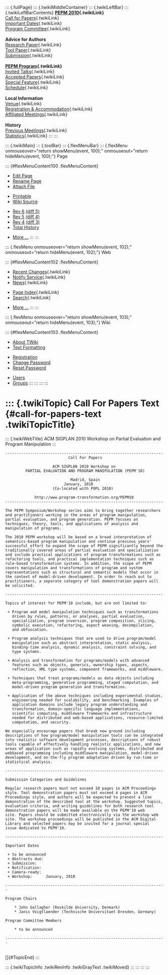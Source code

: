 ::: {.fullPage}
::: {.twikiMiddleContainer}
::: {.twikiLeftBar}
::: {.twikiLeftBarContents}
**[PEPM 2010](WebHome){.twikiLink}**\
[Call for Papers](CallForPapers){.twikiLink}\
[Important Dates](ImportantDates){.twikiLink}\
[Program Committee](ProgramCommittee){.twikiLink}\
\
**Advice for Authors**\
[Research Paper](ResearchPaperAdvice){.twikiLink}\
[Tool Paper](ToolPaperAdvice){.twikiLink}\
[Submission](PaperSubmission){.twikiLink}\
\
**[PEPM Program](Program){.twikiLink}**\
[Invited Talks](InvitedTalks){.twikiLink}\
[Accepted Papers](AcceptedPapers){.twikiLink}\
[Special Feature](SpecialFeature){.twikiLink}\
[Schedule](Program){.twikiLink}\
\
**Local Information**\
[Venue](WorkshopVenue){.twikiLink}\
[Registration & Accommodation](RegistrationAndAccomodation){.twikiLink}\
[Affiliated Meetings](AffiliatedMeetings){.twikiLink}\
\
**History**\
[Previous Meetings](PreviousMeetings){.twikiLink}\
[Statistics](HistoricalStatistics){.twikiLink}
:::
:::

::: {.twikiMain}
::: {.toolBar}
::: {.flexMenuBar}
::: {.flexMenu onmouseover="return showMenu(event, 100);" onmouseout="return hideMenu(event, 100);"}
Page

::: {#flexMenuContent100 .flexMenuContent}
-   [Edit
    Page](http://www.program-transformation.org/edit/PEPM10/CallForPapersText?t=1536828937)
-   [Rename
    Page](http://www.program-transformation.org/rename/PEPM10/CallForPapersText)
-   [Attach
    File](http://www.program-transformation.org/attach/PEPM10/CallForPapersText)

<!-- -->

-   [Printable](http://www.program-transformation.org/view/PEPM10/CallForPapersText?skin=print.pattern)
-   [Wiki
    Source](http://www.program-transformation.org/view/PEPM10/CallForPapersText?skin=text&raw=on&contenttype=text/plain)

<!-- -->

-   [Rev
    6](http://www.program-transformation.org/view/PEPM10/CallForPapersText?rev=1.6)
    [(diff 5)](http://www.program-transformation.org/rdiff/PEPM10/CallForPapersText?rev1=1.6&rev2=1.5)
-   [Rev
    5](http://www.program-transformation.org/view/PEPM10/CallForPapersText?rev=1.5)
    [(diff 4)](http://www.program-transformation.org/rdiff/PEPM10/CallForPapersText?rev1=1.5&rev2=1.4)
-   [Rev
    4](http://www.program-transformation.org/view/PEPM10/CallForPapersText?rev=1.4)
    [(diff 3)](http://www.program-transformation.org/rdiff/PEPM10/CallForPapersText?rev1=1.4&rev2=1.3)
-   [Total
    History](http://www.program-transformation.org/rdiff/PEPM10/CallForPapersText)

<!-- -->

-   [More
    \...](http://www.program-transformation.org/oops/PEPM10/CallForPapersText?template=oopsmore&param1=1.6&param2=1.6)
:::
:::

::: {.flexMenu onmouseover="return showMenu(event, 102);" onmouseout="return hideMenu(event, 102);"}
Web

::: {#flexMenuContent102 .flexMenuContent}
-   [Recent Changes](WebChanges){.twikiLink}
-   [Notify Service](WebNotify){.twikiLink}
-   [News](WebNews){.twikiLink}

<!-- -->

-   [Page Index](WebIndex){.twikiLink}
-   [Search](WebSearch){.twikiLink}

<!-- -->

-   [More
    \...](http://www.program-transformation.org/oops/PEPM10/CallForPapersText?template=oopsmore&param1=1.6&param2=1.6)
:::
:::

::: {.flexMenu onmouseover="return showMenu(event, 103);" onmouseout="return hideMenu(event, 103);"}
Wiki

::: {#flexMenuContent103 .flexMenuContent}
-   [About
    TWiki](http://www.program-transformation.org/view/TWiki/WebHome)
-   [Text
    Formatting](http://www.program-transformation.org/view/TWiki/TextFormattingRules)

<!-- -->

-   [Registration](http://www.program-transformation.org/view/TWiki/TWikiRegistration)
-   [Change
    Password](http://www.program-transformation.org/view/TWiki/ChangePassword)
-   [Reset
    Password](http://www.program-transformation.org/view/TWiki/ResetPassword)

<!-- -->

-   [Users](http://www.program-transformation.org/view/Main/TWikiUsers)
-   [Groups](http://www.program-transformation.org/view/Main/TWikiGroups)
:::
:::
:::
:::

::: {.twikiTopic}
Call For Papers Text {#call-for-papers-text .twikiTopicTitle}
====================

::: {.twikiWebTitle}
ACM SIGPLAN 2010 Workshop on Partial Evaluation and Program Manipulation
:::

    ----------------------------------------------------------------------
                                Call For Papers 

                         ACM SIGPLAN 2010 Workshop on 
             PARTIAL EVALUATION AND PROGRAM MANIPULATION (PEPM'10)

                                 Madrid, Spain
                              January, 2010 
                         (Co-located with POPL 2010)

                 http://www.program-transformation.org/PEPM10
    ----------------------------------------------------------------------

    The PEPM Symposium/Workshop series aims to bring together researchers
    and practitioners working in the areas of program manipulation,
    partial evaluation, and program generation. PEPM focuses on
    techniques, theory, tools, and applications of analysis and
    manipulation of programs.

    The 2010 PEPM workshop will be based on a broad interpretation of
    semantics-based program manipulation and continue previous years'
    successful effort to expand the scope of PEPM significantly beyond the
    traditionally covered areas of partial evaluation and specialization
    and include practical applications of program transformations such as
    refactoring tools, and practical implementation techniques such as
    rule-based transformation systems. In addition, the scope of PEPM
    covers manipulation and transformations of program and system
    representations such as structural and semantic models that occur in
    the context of model-driven development. In order to reach out to
    practitioners, a separate category of tool demonstration papers will
    be solicited.

    ----------------------------------------------------------------------

    Topics of interest for PEPM'10 include, but are not limited to:

     + Program and model manipulation techniques such as transformations
       driven by rules, patterns, or analyses, partial evaluation,
       specialization, program inversion, program composition, slicing, 
       symbolic execution, refactoring, aspect weaving, decompilation, 
       and obfuscation. 

     + Program analysis techniques that are used to drive program/model
       manipulation such as abstract interpretation, static analysis,
       binding-time analysis, dynamic analysis, constraint solving, and
       type systems.

     + Analysis and transformation for programs/models with advanced
       features such as objects, generics, ownership types, aspects,
       reflection, XML type systems, component frameworks, and middleware.

     + Techniques that treat programs/models as data objects including
       meta-programming, generative programming, staged computation, and
       model-driven program generation and transformation.

     + Application of the above techniques including experimental studies,
       engineering needed for scalability, and benchmarking. Examples of
       application domains include legacy program understanding and
       transformation, domain-specific language implementations,
       scientific computing, middleware frameworks and infrastructure
       needed for distributed and web-based applications, resource-limited
       computation, and security.

    We especially encourage papers that break new ground including
    descriptions of how program/model manipulation tools can be integrated
    into realistic software development processes, descriptions of robust
    tools capable of effectively handling realistic applications, and new
    areas of application such as rapidly evolving systems, distributed and
    webbased programming including middleware manipulation, model-driven
    development, and on-the-fly program adaptation driven by run-time or
    statistical analysis.

    ----------------------------------------------------------------------

    Submission Categories and Guidelines

    Regular research papers must not exceed 10 pages in ACM Proceedings
    style. Tool demonstration papers must not exceed 4 pages in ACM
    Proceedings style, and authors will be expected to present a live
    demonstration of the described tool at the workshop. Suggested topics,
    evaluation criteria, and writing guidelines for both research tool
    demonstration papers will be made available on the PEPM'10 web
    site. Papers should be submitted electronically via the workshop web
    site. The workshop proceedings will be published in the ACM Digital
    Library and selected papers may be invited for a journal special
    issue dedicated to PEPM'10.

    ----------------------------------------------------------------------

    Important Dates 

     + to be announced
     + Abstracts due:  
     + Submission:    
     + Notification:   
     + Camera-ready:   
     + Workshop:      January, 2010 

    -----------------------------------------------------------------------

    Program Chairs

        * John Gallagher (Roskilde University, Denmark)
        * Janis Voigtlaender (Technische Universitaet Dresden, Germany)

    Program Committee Members

        * to be announced

    -----------------------------------------------------------------------

\
[]{#TopicEnd}
:::

::: {.twikiTopicInfo .twikiRevInfo .twikiGrayText .twikiMoved}
:::
:::
:::
:::
